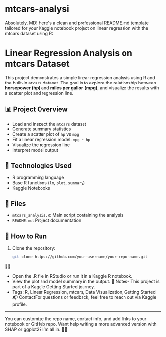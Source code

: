 # mtcars-analysi
Absolutely, MD! Here's a clean and professional README.md template tailored for your Kaggle notebook project on linear regression with the mtcars dataset using R:

# Linear Regression Analysis on mtcars Dataset

This project demonstrates a simple linear regression analysis using R and the built-in `mtcars` dataset. The goal is to explore the relationship between **horsepower (hp)** and **miles per gallon (mpg)**, and visualize the results with a scatter plot and regression line.

## 📊 Project Overview

- Load and inspect the `mtcars` dataset
- Generate summary statistics
- Create a scatter plot of `hp` vs `mpg`
- Fit a linear regression model: `mpg ~ hp`
- Visualize the regression line
- Interpret model output

## 🧰 Technologies Used

- R programming language
- Base R functions (`lm`, `plot`, `summary`)
- Kaggle Notebooks

## 📁 Files

- `mtcars_analysis.R`: Main script containing the analysis
- `README.md`: Project documentation

## 🚀 How to Run

1. Clone the repository:
   ```bash
   git clone https://github.com/your-username/your-repo-name.git


- Open the .R file in RStudio or run it in a Kaggle R notebook.
- View the plot and model summary in the output.
📌 Notes- This project is part of a Kaggle Getting Started journey.
- Tags: R, Linear Regression, mtcars, Data Visualization, Getting Started
📬 ContactFor questions or feedback, feel free to reach out via Kaggle profile.
---

You can customize the repo name, contact info, and add links to your notebook or GitHub repo. Want help writing a more advanced version with SHAP or ggplot2? I’m all in.

